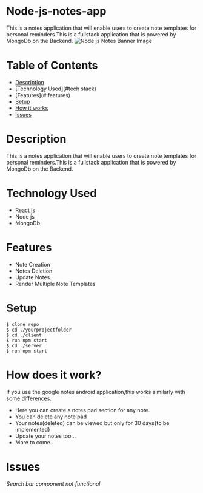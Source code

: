 # Node-js-notes-app
This is a notes application that will enable users to create note templates for personal reminders.This is a fullstack application that is powered by MongoDb on the Backend.
 ![Node js Notes Banner Image](/client/google-notes/public/google.jpg)
# Table of Contents
* [Description](#description)
* [Technology Used](#tech stack)
* [Features](# features)
* [Setup](#setup)
* [How it works](#how-it-works)
* [Issues](#challenges)

# Description
This is a notes application that will enable users to create note templates for personal reminders.This is a fullstack application that is powered by MongoDb on the Backend.

# Technology Used 
* React js
* Node js
* MongoDb

# Features
* Note Creation
* Notes Deletion
* Update Notes.
* Render Multiple Note Templates

# Setup
```
$ clone repo
$ cd ./yourprojectfolder
$ cd ./client
$ run npm start
$ cd ./server
$ run npm start

```
# How does it work?
If you use the google notes android application,this works similarly with some differences.
* Here you can create a notes pad section for any note.
* You can delete any note pad
* Your notes(deleted) can be viewed but only for 30 days{to be implemented}
* Update your notes too...
* More to come..

# Issues
*Search bar component not functional*
